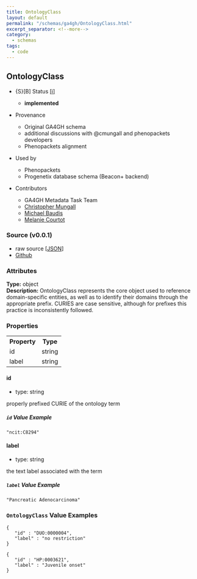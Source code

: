```yaml
---
title: OntologyClass
layout: default
permalink: "/schemas/ga4gh/OntologyClass.html"
excerpt_separator: <!--more-->
category:
  - schemas
tags:
  - code
---
```



## OntologyClass

* {S}[B] Status  [[i]](https://schemablocks.org/about/sb-status-levels.html)
    - __implemented__

* Provenance  

    - Original GA4GH schema  
    - additional discussions with @cmungall and phenopackets developers  
    - Phenopackets alignment  
* Used by  

    - Phenopackets  
    - Progenetix database schema (Beacon+ backend)  
* Contributors  

    - GA4GH Metadata Task Team  
    - [Christopher Mungall](https://orcid.org/0000-0002-6601-2165)  
    - [Michael Baudis](https://orcid.org/0000-0002-9903-4248)  
    - [Melanie Courtot](https://orcid.org/0000-0002-9551-6370)  
<!--more-->

### Source (v0.0.1)

* raw source [[JSON](./current/OntologyClass.json)]
* [Github](https://github.com/ga4gh-schemablocks/blocks/blob/master/schemas/OntologyClass.yaml)

### Attributes
  
__Type:__ object  
__Description:__ OntologyClass represents the core object used to reference domain-specific
entities, as well as to identify their domains through the appropriate
prefix.
CURIES are case sensitive, although for prefixes this practice is
inconsistently followed.


### Properties

<table>
  <tr>
    <th>Property</th>
    <th>Type</th>
  </tr>
  <tr>
    <td>id</td>
    <td>string</td>
  </tr>
  <tr>
    <td>label</td>
    <td>string</td>
  </tr>

</table>


#### id

* type: string

properly prefixed CURIE of the ontology term

##### `id` Value Example  

```
"ncit:C8294"
```

#### label

* type: string

the text label associated with the term

##### `label` Value Example  

```
"Pancreatic Adenocarcinoma"
```


### `OntologyClass` Value Examples  

```
{
   "id" : "DUO:0000004",
   "label" : "no restriction"
}
```
```
{
   "id" : "HP:0003621",
   "label" : "Juvenile onset"
}
```


